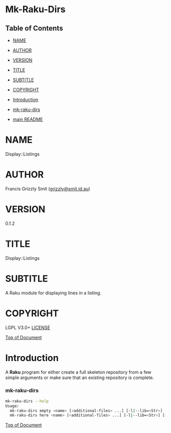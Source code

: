 Mk-Raku-Dirs 
=============

Table of Contents
-----------------

  * [NAME](#name)

  * [AUTHOR](#author)

  * [VERSION](#version)

  * [TITLE](#title)

  * [SUBTITLE](#subtitle)

  * [COPYRIGHT](#copyright)

  * [Introduction](#introduction)

  * [mk-raku-dirs](#mk-raku-dirs-1)

  * [main README](/README.md)

NAME
====

Display::Listings 

AUTHOR
======

Francis Grizzly Smit (grizzly@smit.id.au)

VERSION
=======

0.1.2

TITLE
=====

Display::Listings

SUBTITLE
========

A Raku module for displaying lines in a listing.

COPYRIGHT
=========

LGPL V3.0+ [LICENSE](https://github.com/grizzlysmit/App-Doc-N-Save/blob/main/LICENSE)

[Top of Document](#table-of-contents)

Introduction
============

A **Raku** program for either create a full skeleton repository from a few simple arguments or make sure that an existing repository is complete. 

### mk-raku-dirs 

```bash
mk-raku-dirs --help
Usage:
  mk-raku-dirs empty <name> [<additional-files> ...] [-l|--lib=<Str>] [-b|--bin=<Str>] [-d|--docs=<Str>] [-T|--tags=<Str>] [-p|--depends=<Str>] [-t|--test=<Str>] [--test-depends=<Str>] [--git-dir=<Str>] [-m|--markdown-path=<Str>] [-c|--comment|--git-comment=<Str>] [-a|--application|--app] [-o|--only-app] [-D|--description=<Str>] [--git-url=<Str>] [-u|--git-user=<Str>] [-e|--email=<Str>] [-U|--git-username=<Str>] [--zef-auth=<Str>]
  mk-raku-dirs here <name> [<additional-files> ...] [-l|--lib=<Str>] [-b|--bin=<Str>] [-d|--docs=<Str>] [-T|--tags=<Str>] [-p|--depends=<Str>] [-t|--test=<Str>] [--test-depends=<Str>] [--git-dir=<Str>] [-m|--markdown-path=<Str>] [-c|--comment|--git-comment=<Str>] [-a|--application|--app] [-o|--only-app] [-D|--description=<Str>] [-u|--git-user=<Str>] [-e|--email=<Str>] [-U|--git-username=<Str>] [--zef-auth=<Str>]
```

[Top of Document](#table-of-contents)


